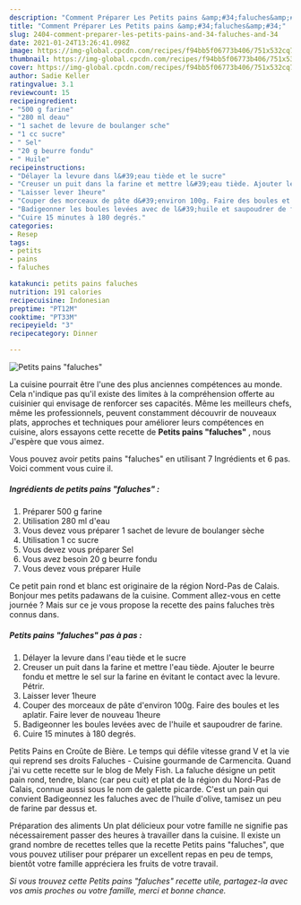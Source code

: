 ```yaml
---
description: "Comment Préparer Les Petits pains &amp;#34;faluches&amp;#34;"
title: "Comment Préparer Les Petits pains &amp;#34;faluches&amp;#34;"
slug: 2404-comment-preparer-les-petits-pains-and-34-faluches-and-34
date: 2021-01-24T13:26:41.098Z
image: https://img-global.cpcdn.com/recipes/f94bb5f06773b406/751x532cq70/petits-pains-faluches-photo-principale-de-la-recette.jpg
thumbnail: https://img-global.cpcdn.com/recipes/f94bb5f06773b406/751x532cq70/petits-pains-faluches-photo-principale-de-la-recette.jpg
cover: https://img-global.cpcdn.com/recipes/f94bb5f06773b406/751x532cq70/petits-pains-faluches-photo-principale-de-la-recette.jpg
author: Sadie Keller
ratingvalue: 3.1
reviewcount: 15
recipeingredient:
- "500 g farine"
- "280 ml deau"
- "1 sachet de levure de boulanger sche"
- "1 cc sucre"
- " Sel"
- "20 g beurre fondu"
- " Huile"
recipeinstructions:
- "Délayer la levure dans l&#39;eau tiède et le sucre"
- "Creuser un puit dans la farine et mettre l&#39;eau tiède. Ajouter le beurre fondu et mettre le sel sur la farine en évitant le contact avec la levure. Pétrir."
- "Laisser lever 1heure"
- "Couper des morceaux de pâte d&#39;environ 100g. Faire des boules et les aplatir. Faire lever de nouveau 1heure"
- "Badigeonner les boules levées avec de l&#39;huile et saupoudrer de farine."
- "Cuire 15 minutes à 180 degrés."
categories:
- Resep
tags:
- petits
- pains
- faluches

katakunci: petits pains faluches 
nutrition: 191 calories
recipecuisine: Indonesian
preptime: "PT12M"
cooktime: "PT33M"
recipeyield: "3"
recipecategory: Dinner

---
```



![Petits pains &#34;faluches&#34;](https://img-global.cpcdn.com/recipes/f94bb5f06773b406/751x532cq70/petits-pains-faluches-photo-principale-de-la-recette.jpg)

La cuisine pourrait être l'une des plus anciennes compétences au monde. Cela n'indique pas qu'il existe des limites à la compréhension offerte au cuisinier qui envisage de renforcer ses capacités. Même les meilleurs chefs, même les professionnels, peuvent constamment découvrir de nouveaux plats, approches et techniques pour améliorer leurs compétences en cuisine, alors essayons cette recette de <strong> Petits pains &#34;faluches&#34; </strong>, nous J'espère que vous aimez.

<!--inarticleads1-->

Vous pouvez avoir petits pains &#34;faluches&#34; en utilisant 7 Ingrédients et 6 pas. Voici comment vous cuire il.

##### Ingrédients de petits pains &#34;faluches&#34; :

1. Préparer 500 g farine
1. Utilisation 280 ml d&#39;eau
1. Vous devez vous préparer 1 sachet de levure de boulanger sèche
1. Utilisation 1 cc sucre
1. Vous devez vous préparer  Sel
1. Vous avez besoin 20 g beurre fondu
1. Vous devez vous préparer  Huile


Ce petit pain rond et blanc est originaire de la région Nord-Pas de Calais. Bonjour mes petits padawans de la cuisine. Comment allez-vous en cette journée ? Mais sur ce je vous propose la recette des pains faluches très connus dans. 

<!--inarticleads2-->

##### Petits pains &#34;faluches&#34; pas à pas :

1. Délayer la levure dans l&#39;eau tiède et le sucre
1. Creuser un puit dans la farine et mettre l&#39;eau tiède. Ajouter le beurre fondu et mettre le sel sur la farine en évitant le contact avec la levure. Pétrir.
1. Laisser lever 1heure
1. Couper des morceaux de pâte d&#39;environ 100g. Faire des boules et les aplatir. Faire lever de nouveau 1heure
1. Badigeonner les boules levées avec de l&#39;huile et saupoudrer de farine.
1. Cuire 15 minutes à 180 degrés.


Petits Pains en Croûte de Bière. Le temps qui défile vitesse grand V et la vie qui reprend ses droits Faluches - Cuisine gourmande de Carmencita. Quand j&#39;ai vu cette recette sur le blog de Mely Fish. La faluche désigne un petit pain rond, tendre, blanc (car peu cuit) et plat de la région du Nord-Pas de Calais, connue aussi sous le nom de galette picarde. C&#39;est un pain qui convient Badigeonnez les faluches avec de l&#39;huile d&#39;olive, tamisez un peu de farine par dessus et. 

<!--inarticleads1-->

<p>
Préparation des aliments Un plat délicieux pour votre famille ne signifie pas nécessairement passer des heures à travailler dans la cuisine. Il existe un grand nombre de recettes telles que la recette Petits pains &#34;faluches&#34;, que vous pouvez utiliser pour préparer un excellent repas en peu de temps, bientôt votre famille appréciera les fruits de votre travail.
</p>

<p>
<i>Si vous trouvez cette Petits pains &#34;faluches&#34; recette utile, partagez-la avec vos amis proches ou votre famille, merci et bonne chance.</i>
</p>

